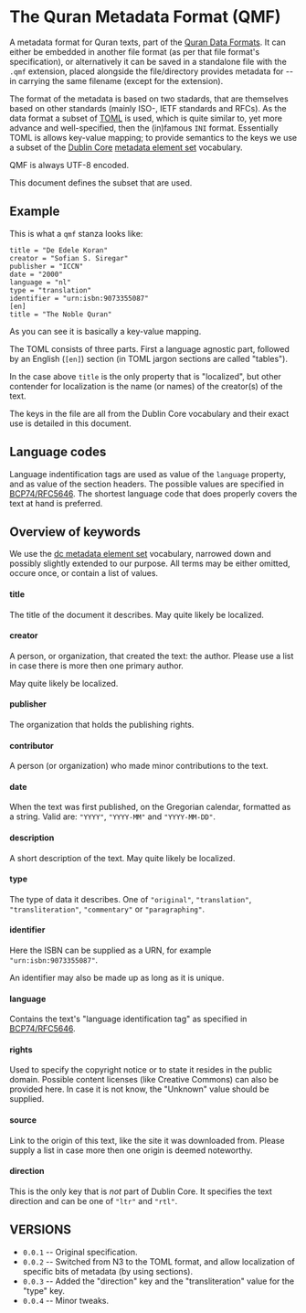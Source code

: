 # The Quran Metadata Format (QMF)

A metadata format for Quran texts, part of the [Quran Data Formats](https://github.com/oqc/qdf).
It can either be embedded in another file format (as per that file format's
specification), or alternatively it can be saved in a standalone file with the `.qmf` extension,
placed alongside the file/directory provides metadata for --
in carrying the same filename (except for the extension).

The format of the metadata is based on two stadards, that are themselves based on
other standards (mainly ISO-, IETF standards and RFCs).  As the data format
a subset of [TOML](https://github.com/toml-lang/toml) is used, which is quite similar to, yet
more advance and well-specified, then the (in)famous `INI` format.
Essentially TOML is allows key-value mapping; to provide semantics to the keys
we use a subset of the [Dublin Core](http://en.wikipedia.org/wiki/dublin_core)
[metadata element set](http://dublincore.org/documents/dces) vocabulary.

QMF is always UTF-8 encoded.

This document defines the subset that are used.



## Example

This is what a `qmf` stanza looks like:

    title = "De Edele Koran"
    creator = "Sofian S. Siregar"
    publisher = "ICCN"
    date = "2000"
    language = "nl"
    type = "translation"
    identifier = "urn:isbn:9073355087"
    [en]
    title = "The Noble Quran"

As you can see it is basically a key-value mapping.

The TOML consists of three parts.  First a language agnostic part, followed by
an English (`[en]`) section (in TOML jargon sections are called "tables").

In the case above `title` is the only property that is "localized", but other
contender for localization is the name (or names) of the creator(s) of the text.

The keys in the file are all from the Dublin Core vocabulary and their exact use is
detailed in this document.


## Language codes

Language indentification tags are used as value of the `language` property, and as value of the section
headers.  The possible values are specified in [BCP74/RFC5646](http://tools.ietf.org/html/rfc5646).
The shortest language code that does properly covers the text at hand is preferred.


## Overview of keywords

We use the [dc metadata element set](http://dublincore.org/documents/dces)
vocabulary, narrowed down and possibly slightly extended to our purpose.
All terms may be either omitted, occure once, or contain a list of values.


#### title

The title of the document it describes.  May quite likely be localized.


#### creator

A person, or organization, that created the text: the author.  Please
use a list in case there is more then one primary author.

May quite likely be localized.


#### publisher

The organization that holds the publishing rights.


#### contributor

A person (or organization) who made minor contributions to the text.


#### date

When the text was first published, on the Gregorian calendar, formatted as a string.
Valid are: `"YYYY"`, `"YYYY-MM"` and `"YYYY-MM-DD"`.


#### description

A short description of the text.  May quite likely be localized.


#### type

The type of data it describes.
One of `"original"`, `"translation"`, `"transliteration"`, `"commentary"`
or `"paragraphing"`.


#### identifier

Here the ISBN can be supplied as a URN, for example `"urn:isbn:9073355087"`.

An identifier may also be made up as long as it is unique.


#### language

Contains the text's "language identification tag" as specified in [BCP74/RFC5646](http://tools.ietf.org/html/rfc5646).


#### rights

Used to specify the copyright notice or to state it resides in the public
domain.  Possible content licenses (like Creative Commons) can also be
provided here.  In case it is not know, the "Unknown" value should be supplied.


#### source

Link to the origin of this text, like the site it was downloaded from.
Please supply a list in case more then one origin is deemed noteworthy.


#### direction

This is the only key that is *not* part of Dublin Core. It specifies the
text direction and can be one of `"ltr"` and `"rtl"`.



## VERSIONS

* `0.0.1` -- Original specification.
* `0.0.2` -- Switched from N3 to the TOML format, and allow localization of specific bits of metadata (by using sections).
* `0.0.3` -- Added the "direction" key and the "transliteration" value for the "type" key.
* `0.0.4` -- Minor tweaks.

